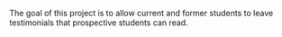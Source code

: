 The goal of this project is to allow current and former students to leave testimonials that prospective students can read.